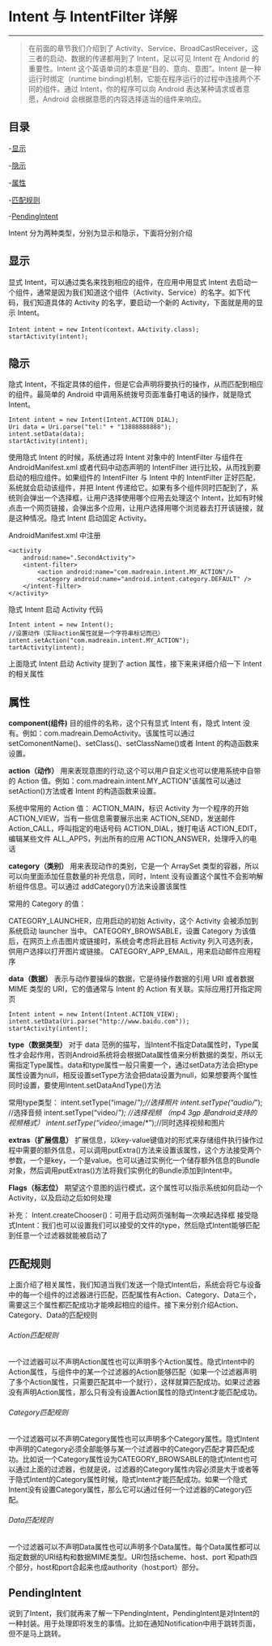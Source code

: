 # Intent 与 IntentFilter 详解

---

> 在前面的章节我们介绍到了 Activity、Service、BroadCastReceiver，这三者的启动、数据的传递都用到了 Intent，足以可见 Intent 在 Andorid 的重要性。Intent 这个英语单词的本意是“目的、意向、意图”。Intent 是一种运行时绑定（runtime binding)机制，它能在程序运行的过程中连接两个不同的组件。通过 Intent，你的程序可以向 Android 表达某种请求或者意愿，Android 会根据意愿的内容选择适当的组件来响应。

## 目录

-[显示](#显示)

-[隐示](#隐示)

-[属性](#属性)

-[匹配规则](#匹配规则)

-[PendingIntent](#PendingIntent)

Intent 分为两种类型，分别为显示和隐示，下面将分别介绍

## 显示

显式 Intent，可以通过类名来找到相应的组件，在应用中用显式 Intent 去启动一个组件，通常是因为我们知道这个组件（Activity、Service）的名字。如下代码，我们知道具体的 Activity 的名字，要启动一个新的 Activity，下面就是用的显示 Intent。

```
Intent intent = new Intent(context，AActivity.class);
startActivity(intent);
```

## 隐示

隐式 Intent，不指定具体的组件，但是它会声明将要执行的操作，从而匹配到相应的组件。最简单的 Android 中调用系统拨号页面准备打电话的操作，就是隐式 Intent。

```
Intent intent = new Intent(Intent.ACTION_DIAL);
Uri data = Uri.parse("tel:" + "13888888888");
intent.setData(data);
startActivity(intent);
```

使用隐式 Intent 的时候，系统通过将 Intent 对象中的 IntentFilter 与组件在 AndroidManifest.xml 或者代码中动态声明的 IntentFilter 进行比较，从而找到要启动的相应组件。如果组件的 IntentFilter 与 Intent 中的 IntentFilter 正好匹配，系统就会启动该组件，并把 Intent 传递给它。如果有多个组件同时匹配到了，系统则会弹出一个选择框，让用户选择使用哪个应用去处理这个 Intent，比如有时候点击一个网页链接，会弹出多个应用，让用户选择用哪个浏览器去打开该链接，就是这种情况。隐式 Intent 启动固定 Activity。

AndroidManifest.xml 中注册

```
<activity
    android:name=".SecondActivity">
    <intent-filter>
        <action android:name="com.madreain.intent.MY_ACTION"/>
        <category android:name="android.intent.category.DEFAULT" />
    </intent-filter>
</activity>
```

隐式 Intent 启动 Activity 代码

```
Intent intent = new Intent();
//设置动作（实际action属性就是一个字符串标记而已）
intent.setAction("com.madreain.intent.MY_ACTION");
tartActivity(intent);

```

上面隐式 Intent 启动 Activity 提到了 action 属性，接下来来详细介绍一下 Intent 的相关属性

## 属性

**component(组件)**
目的组件的名称，这个只有显式 Intent 有，隐式 Intent 没有。例如：com.madreain.DemoActivity。该属性可以通过 setComonentName()、setClass()、setClassName()或者 Intent 的构造函数来设置。

**action（动作）**
用来表现意图的行动,这个可以用户自定义也可以使用系统中自带的 Action 值。例如：com.madreain.intent.MY_ACTION"该属性可以通过 setAction()方法或者 Intent 的构造函数来设置。

系统中常用的 Action 值：
ACTION_MAIN，标识 Activity 为一个程序的开始
ACTION_VIEW，当有一些信息需要展示出来
ACTION_SEND，发送邮件
Action_CALL，呼叫指定的电话号码
ACTION_DIAL，拨打电话
ACTION_EDIT，编辑某些文件
ALL_APPS，列出所有的应用
ACTION_ANSWER，处理呼入的电话

**category（类别）**
用来表现动作的类别，它是一个 ArraySet 类型的容器，所以可以向里面添加任意数量的补充信息，同时，Intent 没有设置这个属性不会影响解析组件信息。可以通过 addCategory()方法来设置该属性

常用的 Category 的值：

CATEGORY_LAUNCHER，应用启动的初始 Activity，这个 Activity 会被添加到系统启动 launcher 当中。
CATEGORY_BROWSABLE，设置 Category 为该值后，在网页上点击图片或链接时，系统会考虑将此目标 Activity 列入可选列表，供用户选择以打开图片或链接。
CATEGORY_APP_EMAIL，用来启动邮件应用程序

**data（数据）**
表示与动作要操纵的数据，它是待操作数据的引用 URI 或者数据 MIME 类型的 URI，它的值通常与 Intent 的 Action 有关联。实际应用打开指定网页

```
Intent intent = new Intent(Intent.ACTION_VIEW);
intent.setData(Uri.parse("http://www.baidu.com"));
startActivity(intent);
```

**type（数据类型）**
对于 data 范例的描写，当Intent不指定Data属性时，Type属性才会起作用，否则Android系统将会根据Data属性值来分析数据的类型，所以无需指定Type属性。data和type属性一般只需要一个，通过setData方法会把type属性设置为null，相反设置setType方法会把data设置为null，如果想要两个属性同时设置，要使用Intent.setDataAndType()方法

常用type类型：
intent.setType(“image/*”);//选择照片
intent.setType(“audio/*”); //选择音频
intent.setType(“video/*”); //选择视频 （mp4 3gp 是android支持的视频格式）
intent.setType(“video/*;image/*”);//同时选择视频和图片

**extras（扩展信息）**
扩展信息，以key-value键值对的形式来存储组件执行操作过程中需要的额外信息，可以调用putExtra()方法来设置该属性，这个方法接受两个参数，一个是key，一个是value。也可以通过实例化一个储存额外信息的Bundle对象，然后调用putExtras()方法将我们实例化的Bundle添加到Intent中。

**Flags（标志位）**
期望这个意图的运行模式，这个属性可以指示系统如何启动一个Activity，以及启动之后如何处理

补充：
Intent.createChooser()：可用于启动网页强制每一次唤起选择框
接受隐式Intent：我们也可以设置我们可以接受的文件的type，然后隐式Intent能够匹配到任意一个过滤器就能被启动了

## 匹配规则

上面介绍了相关属性，我们知道当我们发送一个隐式Intent后，系统会将它与设备中的每一个组件的过滤器进行匹配，匹配属性有Action、Category、Data三个，需要这三个属性都匹配成功才能唤起相应的组件。接下来分别介绍Action、Category、Data的匹配规则

######  Action匹配规则

一个过滤器可以不声明Action属性也可以声明多个Action属性。隐式Intent中的Action属性，与组件中的某一个过滤器的Action能够匹配（如果一个过滤器声明了多个Action属性，只需要匹配其中一个就行），这样就算匹配成功。如果过滤器没有声明Action属性，那么只有没有设置Action属性的隐式Intent才能匹配成功。

######  Category匹配规则

一个过滤器可以不声明Category属性也可以声明多个Category属性。隐式Intent中声明的Category必须全部能够与某一个过滤器中的Category匹配才算匹配成功。比如说一个Category属性设为CATEGORY_BROWSABLE的隐式Intent也可以通过上面的过滤器，也就是说，过滤器的Category属性内容必须是大于或者等于隐式Intent的Category属性时候，隐式Intent才能匹配成功。如果一个隐式Intent没有设置Category属性，那么它可以通过任何一个过滤器的Category匹配。

######  Data匹配规则

一个过滤器可以不声明Data属性也可以声明多个Data属性。每个Data属性都可以指定数据的URI结构和数据MIME类型。URI包括scheme、host、port 和path四个部分，host和port合起来也成authority（host:port）部分。

## PendingIntent

说到了Intent，我们就再来了解一下PendingIntent，PendingIntent是对Intent的一种封装。用于处理即将发生的事情。比如在通知Notification中用于跳转页面，但不是马上跳转。 
